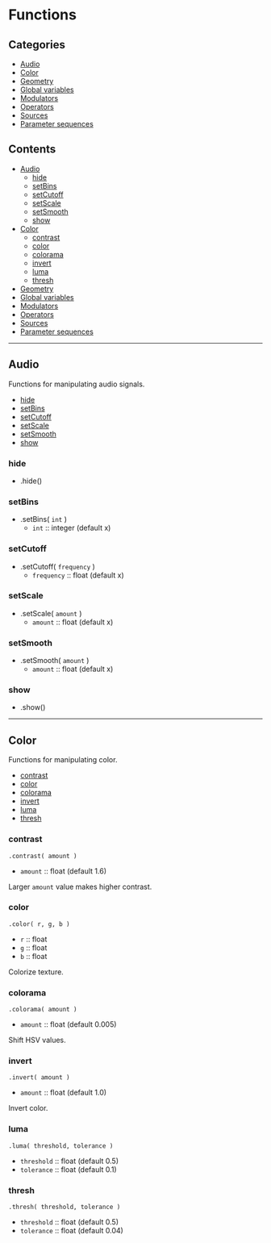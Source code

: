 # Functions

## Categories

- [Audio](#audio)
- [Color](#color)
- [Geometry](#geometry)
- [Global variables](#global-variables)
- [Modulators](#modulators)
- [Operators](#operators)
- [Sources](#sources)
- [Parameter sequences](#parameter-sequences)

## Contents

- [Audio](#audio)
    - [hide](#hide)
    - [setBins](#setbins)
    - [setCutoff](#setcutoff)
    - [setScale](#setScale)
    - [setSmooth](#setSmooth)
    - [show](#show)
- [Color](#color)
    - [contrast](#contrast)
    - [color](#color)
    - [colorama](#colorama)
    - [invert](#invert)
    - [luma](#luma)
    - [thresh](#thresh)
- [Geometry](#geometry)
- [Global variables](#global-variables)
- [Modulators](#modulators)
- [Operators](#operators)
- [Sources](#sources)
- [Parameter sequences](#parameter-sequences)

---

## Audio

Functions for manipulating audio signals.

- [hide](#hide)
- [setBins](#setbins)
- [setCutoff](#setcutoff)
- [setScale](#setScale)
- [setSmooth](#setSmooth)
- [show](#show)

### hide

* .hide()

### setBins

* .setBins( `int` )
    * `int` :: integer (default x)

### setCutoff

* .setCutoff( `frequency` )
    * `frequency` :: float (default x)

### setScale

* .setScale( `amount` )
    * `amount` :: float (default x) 

### setSmooth

* .setSmooth( `amount` )
    * `amount` :: float (default x)

### show

* .show()

---

## Color

Functions for manipulating color.

- [contrast](#contrast)
- [color](#color)
- [colorama](#colorama)
- [invert](#invert)
- [luma](#luma)
- [thresh](#thresh)

### contrast

`.contrast( amount )`

* `amount` :: float (default 1.6)

Larger `amount` value makes higher contrast.

### color

`.color( r, g, b )`

* `r` :: float
* `g` :: float
* `b` :: float

Colorize texture.

### colorama

`.colorama( amount )`

* `amount` :: float (default 0.005)

Shift HSV values.

### invert

`.invert( amount )`

* `amount` :: float (default 1.0)

Invert color.

### luma

`.luma( threshold, tolerance )`

* `threshold` :: float (default 0.5)
* `tolerance` :: float (default 0.1)

### thresh

`.thresh( threshold, tolerance )`

* `threshold` :: float (default 0.5)
* `tolerance` :: float (default 0.04)
